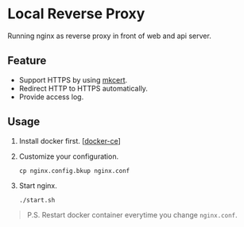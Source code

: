 Local Reverse Proxy
===

Running nginx as reverse proxy in front of web and api server.

## Feature

* Support HTTPS by using [mkcert](https://github.com/FiloSottile/mkcert).
* Redirect HTTP to HTTPS automatically.
* Provide access log.

## Usage

1. Install docker first. [[docker-ce](https://www.docker.com/community-edition)]

1. Customize your configuration.

    ```
    cp nginx.config.bkup nginx.conf
    ```

1. Start nginx.

    ```
    ./start.sh
    ```

> P.S. Restart docker container everytime you change `nginx.conf`.
